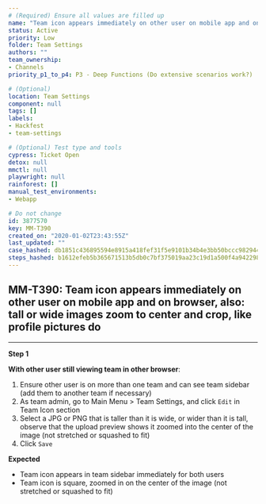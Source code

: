 ```yaml
---
# (Required) Ensure all values are filled up
name: "Team icon appears immediately on other user on mobile app and on browser, also: tall or wide images zoom to center and crop, like profile pictures do"
status: Active
priority: Low
folder: Team Settings
authors: ""
team_ownership: 
- Channels
priority_p1_to_p4: P3 - Deep Functions (Do extensive scenarios work?)

# (Optional)
location: Team Settings
component: null
tags: []
labels: 
- Hackfest
- team-settings

# (Optional) Test type and tools
cypress: Ticket Open
detox: null
mmctl: null
playwright: null
rainforest: []
manual_test_environments: 
- Webapp

# Do not change
id: 3877570
key: MM-T390
created_on: "2020-01-02T23:43:55Z"
last_updated: ""
case_hashed: db1851c436895594e8915a418fef31f5e9101b34b4e3bb50bccc9829448773c4f879ccc31962889eb21bf3bb932626ec
steps_hashed: b1612efeb5b365671513b5db0c7bf375019aa23c19d1a500f4a942298ac219a4136f91715ea2ff524e65a329f33300ff
---
```


<!-- (Auto-generated) Based on frontmatter's "key" and "name" -->

## MM-T390: Team icon appears immediately on other user on mobile app and on browser, also: tall or wide images zoom to center and crop, like profile pictures do

---

**Step 1**

**With other user still viewing team in other browser**:

1. Ensure other user is on more than one team and can see team sidebar (add them to another team if necessary)
2. As team admin, go to Main Menu > Team Settings, and click `Edit` in Team Icon section
3. Select a JPG or PNG that is taller than it is wide, or wider than it is tall, observe that the upload preview shows it zoomed into the center of the image (not stretched or squashed to fit)
4. Click `Save`

**Expected**

- Team icon appears in team sidebar immediately for both users
- Team icon is square, zoomed in on the center of the image (not stretched or squashed to fit)
